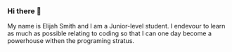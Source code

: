 ### Hi there 👋

My name is Elijah Smith and I am a Junior-level student.  I endevour to learn as much as possible relating to coding so that I can one day become a powerhouse withen the programing stratus.
<!--
**CeltESmith/CeltESmith** is a ✨ _special_ ✨ repository because its `README.md` (this file) appears on your GitHub profile.

Here are some ideas to get you started:

- 🔭 I’m currently working on ...
- 🌱 I’m currently learning ...
- 👯 I’m looking to collaborate on ...
- 🤔 I’m looking for help with ...
- 💬 Ask me about ...
- 📫 How to reach me: ...
- 😄 Pronouns: ...
- ⚡ Fun fact: ...
-->
